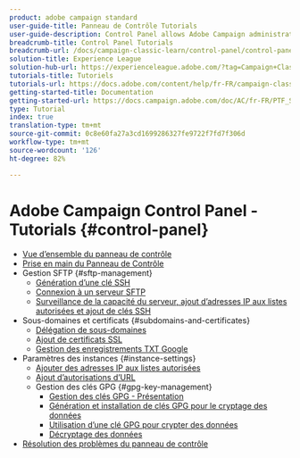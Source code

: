 ```yaml
---
product: adobe campaign standard
user-guide-title: Panneau de Contrôle Tutorials
user-guide-description: Control Panel allows Adobe Campaign administrators to monitor key assets and perform administrative tasks, such as managing the SFTP storage by instance or allow list IP addresses.
breadcrumb-title: Control Panel Tutorials
breadcrumb-url: /docs/campaign-classic-learn/control-panel/control-panel-overview.html
solution-title: Experience League
solution-hub-url: https://experienceleague.adobe.com/?tag=Campaign+Classic#recommended/solutions/campaign
tutorials-title: Tutoriels
tutorials-url: https://docs.adobe.com/content/help/fr-FR/campaign-classic-learn/tutorials/overview.html
getting-started-title: Documentation
getting-started-url: https://docs.campaign.adobe.com/doc/AC/fr-FR/PTF_Starting_with_Adobe_Campaign_About_Adobe_Campaign_Classic.html
type: Tutorial
index: true
translation-type: tm+mt
source-git-commit: 0c8e60fa27a3cd1699286327fe9722f7fd7f306d
workflow-type: tm+mt
source-wordcount: '126'
ht-degree: 82%

---
```



# Adobe Campaign Control Panel - Tutorials {#control-panel}

+ [Vue d’ensemble du panneau de contrôle](/help/control-panel-tutorials/control-panel-overview.md)
+ [Prise en main du Panneau de Contrôle](/help/control-panel-tutorials/getting-started-with-the-control-panel.md)
+ Gestion SFTP {#sftp-management}
   + [Génération d’une clé SSH](/help/control-panel-tutorials/sftp-management/generate-ssh-key.md)
   + [Connexion à un serveur SFTP](/help/control-panel-tutorials/sftp-management/connect-to-sftp-server.md)
   + [Surveillance de la capacité du serveur, ajout d’adresses IP aux listes autorisées et ajout de clés SSH](/help/control-panel-tutorials/sftp-management/monitoring-server-capacity-allow-listing-adding-ssh-key.md)
+ Sous-domaines et certificats {#subdomains-and-certificates}
   + [Délégation de sous-domaines](/help/control-panel-tutorials/subdomains-and-certificates/subdomain-delegation.md)
   + [Ajout de certificats SSL](/help/control-panel-tutorials/subdomains-and-certificates/adding-ssl-certificates.md)
   + [Gestion des enregistrements TXT Google](/help/control-panel-tutorials/subdomains-and-certificates/google-txt-record-management.md)
+ Paramètres des instances {#instance-settings}
   + [Ajouter des adresses IP aux listes autorisées](/help/control-panel-tutorials/instance-settings/ip-allow-listing.md)
   + [Ajout d’autorisations d’URL](/help/control-panel-tutorials/instance-settings/adding-url-permissions.md)
   + Gestion des clés GPG {#gpg-key-management}
      + [Gestion des clés GPG - Présentation](/help/control-panel-tutorials/instance-settings/gpg-key-management/gpg-key-management-overview.md)
      + [Génération et installation de clés GPG pour le cryptage des données](/help/control-panel-tutorials/instance-settings/gpg-key-management/generating-and-installing-gpg-keys-for-data-encryption.md)
      + [Utilisation d’une clé GPG pour crypter des données](/help/control-panel-tutorials/instance-settings/gpg-key-management/using-a-gpg-key-to-encrypt-data.md)
      + [Décryptage des données](/help/control-panel-tutorials/instance-settings/gpg-key-management/decrypting-data.md)
+ [Résolution des problèmes du panneau de contrôle](/help/control-panel-tutorials/trouble-shooting.md)
